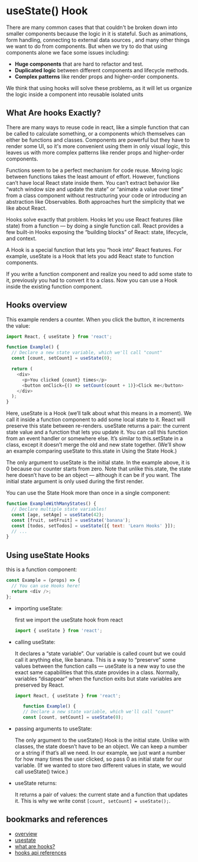 # useState() Hook

There are many common cases that that couldn't be broken down into smaller components because the logic in it is stateful. Such as animations, form handling, connecting to external data sources , and many other things we want to do from components. But when we try to do that using components alone we face some issues including:

- **Huge components** that are hard to refactor and test.
- **Duplicated logic** between different components and lifecycle methods.
- **Complex patterns** like render props and higher-order components.

We think that using hooks will solve these problems, as it will let us organize the logic inside a component into reusable isolated units

## What Are hooks Exactly?

There are many ways to reuse code in react, like a simple function that can be called to calculate something, or a components which themselves can either be functions and classes. Components are powerful but they have to render some UI, so it's more convenient using them in only visual logic, this leaves us with more complex patterns like render props and higher-order components.

Functions seem to be a perfect mechanism for code reuse. Moving logic between functions takes the least amount of effort. However, functions can’t have local React state inside them. You can’t extract behavior like “watch window size and update the state” or “animate a value over time” from a class component without restructuring your code or introducing an abstraction like Observables. Both approaches hurt the simplicity that we like about React.

Hooks solve exactly that problem. Hooks let you use React features (like state) from a function — by doing a single function call. React provides a few built-in Hooks exposing the “building blocks” of React: state, lifecycle, and context.

A Hook is a special function that lets you “hook into” React features. For example, useState is a Hook that lets you add React state to function components.

If you write a function component and realize you need to add some state to it, previously you had to convert it to a class. Now you can use a Hook inside the existing function component.

## Hooks overview

This example renders a counter. When you click the button, it increments the value:

```js
import React, { useState } from 'react';

function Example() {
  // Declare a new state variable, which we'll call "count"
  const [count, setCount] = useState(0);

  return (
    <div>
      <p>You clicked {count} times</p>
      <button onClick={() => setCount(count + 1)}>Click me</button>
    </div>
  );
}
```

Here, useState is a Hook (we’ll talk about what this means in a moment). We call it inside a function component to add some local state to it. React will preserve this state between re-renders. useState returns a pair: the current state value and a function that lets you update it. You can call this function from an event handler or somewhere else. It’s similar to this.setState in a class, except it doesn’t merge the old and new state together. (We’ll show an example comparing useState to this.state in Using the State Hook.)

The only argument to useState is the initial state. In the example above, it is 0 because our counter starts from zero. Note that unlike this.state, the state here doesn’t have to be an object — although it can be if you want. The initial state argument is only used during the first render.

You can use the State Hook more than once in a single component:

```js
function ExampleWithManyStates() {
  // Declare multiple state variables!
  const [age, setAge] = useState(42);
  const [fruit, setFruit] = useState('banana');
  const [todos, setTodos] = useState([{ text: 'Learn Hooks' }]);
  // ...
}
```

## Using useState Hooks

this is a function component:

```js
const Example = (props) => {
  // You can use Hooks here!
  return <div />;
};
```

- importing useState:

  first we import the useState hook from react

  ```js
  import { useState } from 'react';
  ```

- calling useState:

  It declares a “state variable”. Our variable is called count but we could call it anything else, like banana. This is a way to “preserve” some values between the function calls — useState is a new way to use the exact same capabilities that this.state provides in a class. Normally, variables “disappear” when the function exits but state variables are preserved by React.

  ```js
  import React, { useState } from 'react';

     function Example() {
     // Declare a new state variable, which we'll call "count"
     const [count, setCount] = useState(0);
  ```

- passing arguments to useState:

  The only argument to the useState() Hook is the initial state. Unlike with classes, the state doesn’t have to be an object. We can keep a number or a string if that’s all we need. In our example, we just want a number for how many times the user clicked, so pass 0 as initial state for our variable. (If we wanted to store two different values in state, we would call useState() twice.)

- useState returns:

  It returns a pair of values: the current state and a function that updates it. This is why we write const `[count, setCount] = useState();`.

## bookmarks and references

- [overview](https://reactjs.org/docs/hooks-overview.html)
- [usestate](https://reactjs.org/docs/hooks-state.html)
- [what are hooks?](https://reactjs.org/docs/hooks-state.html)
- [hooks api references](https://reactjs.org/docs/hooks-reference.html)
